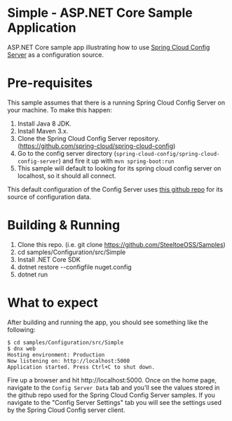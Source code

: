# Simple - ASP.NET Core Sample Application
ASP.NET Core sample app illustrating how to use [Spring Cloud Config Server](http://projects.spring.io/spring-cloud/docs/1.0.3/spring-cloud.html#_spring_cloud_config) as a configuration source.

# Pre-requisites

This sample assumes that there is a running Spring Cloud Config Server on your machine. To make this happen:

1. Install Java 8 JDK.
2. Install Maven 3.x.
3. Clone the Spring Cloud Config Server repository. (https://github.com/spring-cloud/spring-cloud-config)
4. Go to the config server directory (`spring-cloud-config/spring-cloud-config-server`) and fire it up with `mvn spring-boot:run`
5. This sample will default to looking for its spring cloud config server on localhost, so it should all connect.

This default configuration of the Config Server uses [this github repo]( https://github.com/spring-cloud-samples/config-repo) for its source of configuration data.

# Building & Running

1. Clone this repo. (i.e. git clone https://github.com/SteeltoeOSS/Samples)
2. cd samples/Configuration/src/Simple
3. Install .NET Core SDK 
4. dotnet restore --configfile nuget.config
5. dotnet run 

# What to expect
After building and running the app, you should see something like the following:
```
$ cd samples/Configuration/src/Simple
$ dnx web
Hosting environment: Production
Now listening on: http://localhost:5000
Application started. Press Ctrl+C to shut down.
```
Fire up a browser and hit http://localhost:5000.  Once on the home page, navigate to the `Config Server Data` tab and you'll see the values stored in the github repo used for the Spring Cloud Config Server samples.
If you navigate to the "Config Server Settings" tab you will see the settings used by the Spring Cloud Config server client.

